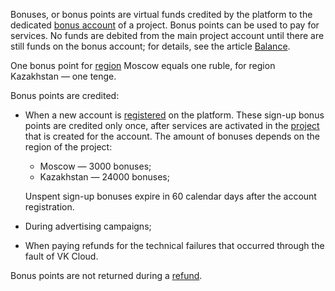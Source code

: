 Bonuses, or bonus points are virtual funds credited by the platform to the dedicated [bonus account](../../start/balance#bonus-account) of a project. Bonus points can be used to pay for services. No funds are debited from the main project account until there are still funds on the bonus account; for details, see the article [Balance](../../start/balance#accounts-usage).

<info>

One bonus point for [region](/ru/base/account/concepts/regions) Moscow equals one ruble, for region Kazakhstan — one tenge.

</info>

 Bonus points are credited:

- When a new account is [registered](../../../start/get-started/account-registration) on the platform. These sign-up bonus points are credited only once, after services are activated in the [project](/en/base/account/concepts/projects) that is created for the account. The amount of bonuses depends on the region of the project:

  - Moscow — 3000 bonuses;
  - Kazakhstan — 24000 bonuses;

  <err>

  Unspent sign-up bonuses expire in 60 calendar days after the account registration.

  </err>

- During advertising campaigns;
- When paying refunds for the technical failures that occurred through the fault of VK Cloud.

Bonus points are not returned during a [refund](../../operations/refund).
